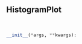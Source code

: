 ## <a id=McUtils.Plots.Plots.HistogramPlot>HistogramPlot</a>


<a id=McUtils.Plots.Plots.HistogramPlot.__init__>&nbsp;</a>
```python
__init__(*args, **kwargs): 
```

